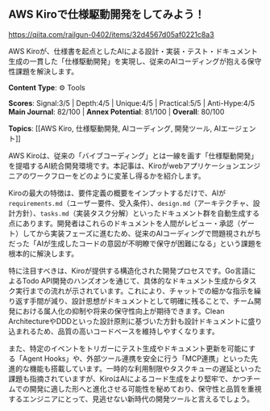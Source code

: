 ## AWS Kiroで仕様駆動開発をしてみよう！

https://qiita.com/railgun-0402/items/32d4567d05af0221c8a3

AWS Kiroが、仕様書を起点としたAIによる設計・実装・テスト・ドキュメント生成の一貫した「仕様駆動開発」を実現し、従来のAIコーディングが抱える保守性課題を解決します。

**Content Type**: ⚙️ Tools

**Scores**: Signal:3/5 | Depth:4/5 | Unique:4/5 | Practical:5/5 | Anti-Hype:4/5
**Main Journal**: 82/100 | **Annex Potential**: 81/100 | **Overall**: 80/100

**Topics**: [[AWS Kiro, 仕様駆動開発, AIコーディング, 開発ツール, AIエージェント]]

AWS Kiroは、従来の「バイブコーディング」とは一線を画す「仕様駆動開発」を提唱するAI統合開発環境です。本記事は、Kiroがwebアプリケーションエンジニアのワークフローをどのように変革し得るかを紹介します。

Kiroの最大の特徴は、要件定義の概要をインプットするだけで、AIが`requirements.md`（ユーザー要件、受入条件）、`design.md`（アーキテクチャ、設計方針）、`tasks.md`（実装タスク分解）といったドキュメント群を自動生成する点にあります。開発者はこれらのドキュメントを人間がレビュー・承認（ゲート）してから実装フェーズに進むため、従来のAIコーディングで問題視されがちだった「AIが生成したコードの意図が不明瞭で保守が困難になる」という課題を根本的に解決します。

特に注目すべきは、Kiroが提供する構造化された開発プロセスです。Go言語によるTodo API開発のハンズオンを通じて、具体的なドキュメント生成からタスク実行までの流れが示されています。これにより、チャットでの細かな指示を繰り返す手間が減り、設計思想がドキュメントとして明確に残ることで、チーム開発における属人化の抑制や将来の保守性向上が期待できます。Clean ArchitectureやDDDといった設計原則に基づいた方針も設計ドキュメントに盛り込まれるため、品質の高いコードベースを維持しやすくなります。

また、特定のイベントをトリガーにテスト生成やドキュメント更新を可能にする「Agent Hooks」や、外部ツール連携を安全に行う「MCP連携」といった先進的な機能も搭載しています。一時的な利用制限やタスクキューの遅延といった課題も指摘されていますが、KiroはAIによるコード生成をより堅牢で、かつチームでの開発に適した形へと進化させる可能性を秘めており、保守性と品質を重視するエンジニアにとって、見逃せない新時代の開発ツールと言えるでしょう。